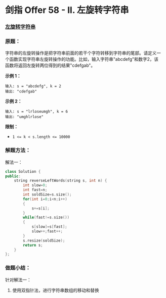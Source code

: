 # 剑指 Offer 58 - II. 左旋转字符串

### [左旋转字符串](https://leetcode-cn.com/problems/zuo-xuan-zhuan-zi-fu-chuan-lcof/)

### 原题：

字符串的左旋转操作是把字符串前面的若干个字符转移到字符串的尾部。请定义一个函数实现字符串左旋转操作的功能。比如，输入字符串"abcdefg"和数字2，该函数将返回左旋转两位得到的结果"cdefgab"。

**示例 1：**

```
输入: s = "abcdefg", k = 2
输出: "cdefgab"
```

**示例 2：**

```
输入: s = "lrloseumgh", k = 6
输出: "umghlrlose"
```

**限制：**

* `1 <= k < s.length <= 10000`

### 解题方法：

解法一：

```cpp
class Solution {
public:
    string reverseLeftWords(string s, int n) {
        int slow=0;
        int fast=n;
        int soldSize=s.size();
        for(int i=0;i<n;i++)
        {
            s+=s[i];
        }
        while(fast!=s.size())
        {
            s[slow]=s[fast];
            slow++;fast++;
        }
        s.resize(soldSize);
        return s;
    }
};
```

### 做题小结：

针对解法一：

1. 使用双指针法，进行字符串数组的移动和替换

